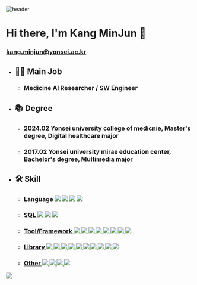 ![header](https://capsule-render.vercel.app/api?type=waving&color=6994CDEE&text=&animation=twinkling&height=80)

# Hi there, I'm Kang MinJun 👋
### kang.minjun@yonsei.ac.kr

* ## 👨‍💼 Main Job
  * ### Medicine AI Researcher / SW Engineer

* ## 📚 Degree
  * ### 2024.02 Yonsei university college of medicnie, Master's degree, Digital healthcare major
  * ### 2017.02 Yonsei university mirae education center, Bachelor's degree, Multimedia major

* ## 🛠️ Skill
  * ### Language <a href="https://www.python.org/"><img src="https://img.shields.io/badge/Python-3776AB?style=for-the-badge&logo=Python&logoColor=white"> <a href="https://learn.microsoft.com/ko-kr/cpp/cpp/?view=msvc-170"><img src="https://img.shields.io/badge/c++-%2300599C.svg?style=for-the-badge&logo=c%2B%2B&logoColor=white"/> <a href="https://docs.oracle.com/javase/specs/"><img src="https://img.shields.io/badge/Java-007396?style=for-the-badge&logo=Java&logoColor=white"> <a href="https://www.r-project.org/other-docs.html"><img src="https://img.shields.io/badge/r-276DC3?style=for-the-badge&logo=r&logoColor=white">
  * ### SQL <a href="https://docs.oracle.com/en-us/iaas/mysql-database/doc/getting-started.html"><img src="https://img.shields.io/badge/mysql-4479A1?style=for-the-badge&logo=mysql&logoColor=white"> <a href="https://www.postgresql.org/docs/"><img src="https://img.shields.io/badge/postgresql-4169E1?style=for-the-badge&logo=postgresql&logoColor=white"> <a href="https://www.sqlite.org/docs.html"><img src="https://img.shields.io/badge/sqlite-003B57?style=for-the-badge&logo=sqlite&logoColor=white">
  * ### Tool/Framework <a href="https://code.visualstudio.com/docs"><img src="https://img.shields.io/badge/visualstudiocode-007ACC?style=for-the-badge&logo=visualstudiocode&logoColor=white"> <a href="https://learn.microsoft.com/en-us/visualstudio/windows/?view=vs-2022"><img src="https://img.shields.io/badge/visualstudio-5C2D91?style=for-the-badge&logo=visualstudio&logoColor=white"> <a href="https://docs.anaconda.com/index.html"><img src="https://img.shields.io/badge/anaconda-44A833?style=for-the-badge&logo=anaconda&logoColor=white"> <a href="https://www.django-rest-framework.org/"><img src="https://img.shields.io/badge/django-092E20?style=for-the-badge&logo=django&logoColor=white"> <a href="https://doc.qt.io/all-topics.html"><img src="https://img.shields.io/badge/qt-41CD52?style=for-the-badge&logo=qt&logoColor=white"> <a href="https://spring.io/guides/gs/sts"><img src="https://img.shields.io/badge/Spring Boot-007ACC?style=for-the-badge&logo=spring boot&logoColor=white"> <a href="https://docs.arduino.cc/"><img src="https://img.shields.io/badge/arduino-00878F?style=for-the-badge&logo=arduino&logoColor=white"> <a href="https://www.raspberrypi.com/documentation/"><img src="https://img.shields.io/badge/raspberrypi-A22846?style=for-the-badge&logo=raspberrypi&logoColor=white"> 
  * ### Library <a href="https://itk.org/"><img src="https://img.shields.io/badge/ITK-FD755C?style=for-the-badge&logo=ITK&logoColor=white"> <a href="https://vtk.org/"><img src="https://img.shields.io/badge/VTK-FD755C?style=for-the-badge&logo=VTK&logoColor=white"> <a href="https://www.kitware.com/open-source/"><img src="https://img.shields.io/badge/IGSTK-FD755C?style=for-the-badge&logo=IGSTK&logoColor=white"> <a href="https://www.tensorflow.org/learn"><img src="https://img.shields.io/badge/tensorflow-FF6F00?style=for-the-badge&logo=tensorflow&logoColor=white"> <a href="https://numpy.org/"><img src="https://img.shields.io/badge/numpy-013243?style=for-the-badge&logo=numpy&logoColor=white"> <a href="https://pandas.pydata.org/"><img src="https://img.shields.io/badge/pandas-150458?style=for-the-badge&logo=pandas&logoColor=white"> <a href="https://pytorch.org/"><img src="https://img.shields.io/badge/pytorch-EE4C2C?style=for-the-badge&logo=pytorch&logoColor=white"> <a href="https://matplotlib.org/"><img src="https://img.shields.io/badge/Matplotlib-396CB2?style=for-the-badge&logo=Matplotlib&logoColor=white"> <a href="https://keras.io/"><img src="https://img.shields.io/badge/keras-D00000?style=for-the-badge&logo=keras&logoColor=white"> <a href="https://scikit-learn.org/stable/"><img src="https://img.shields.io/badge/scikitlearn-F7931E?style=for-the-badge&logo=scikitlearn&logoColor=white"> 
  * ### Other <a href=""><img src="https://img.shields.io/badge/git-F05032?style=for-the-badge&logo=git&logoColor=white"> <a href=""><img src="https://img.shields.io/badge/jira-0052CC?style=for-the-badge&logo=jira&logoColor=white"> <a href=""><img src="https://img.shields.io/badge/figma-F24E1E?style=for-the-badge&logo=figma&logoColor=white"> <img src="https://img.shields.io/badge/adobephotoshop-31A8FF?style=for-the-badge&logo=adobephotoshop&logoColor=white"> 

<img src="https://capsule-render.vercel.app/api?type=waving&color=3B66BC&height=150&section=footer" />

